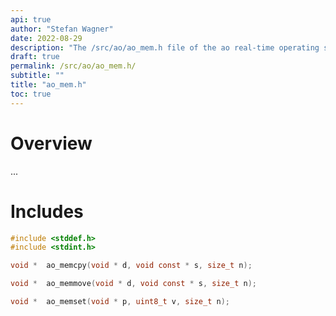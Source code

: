 ```yaml
---
api: true
author: "Stefan Wagner"
date: 2022-08-29
description: "The /src/ao/ao_mem.h file of the ao real-time operating system."
draft: true
permalink: /src/ao/ao_mem.h/ 
subtitle: ""
title: "ao_mem.h"
toc: true
---
```


# Overview

...

# Includes

```c
#include <stddef.h>
#include <stdint.h>

void *  ao_memcpy(void * d, void const * s, size_t n);

void *  ao_memmove(void * d, void const * s, size_t n);

void *  ao_memset(void * p, uint8_t v, size_t n);

```
